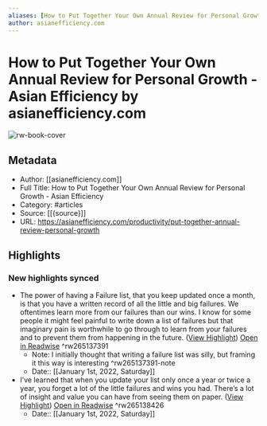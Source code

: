 ```yaml
---
aliases: [How to Put Together Your Own Annual Review for Personal Growth - Asian Efficiency, How to Put Together Your Own Annual Review for Personal Growth - Asian Efficiency]
author: asianefficiency.com
---
```

# How to Put Together Your Own Annual Review for Personal Growth - Asian Efficiency by asianefficiency.com

![rw-book-cover](https://readwise-assets.s3.amazonaws.com/static/images/article2.74d541386bbf.png)

## Metadata
- Author: [[asianefficiency.com]]
- Full Title: How to Put Together Your Own Annual Review for Personal Growth - Asian Efficiency
- Category: #articles
- Source: [[{source}]]
- URL: https://asianefficiency.com/productivity/put-together-annual-review-personal-growth

## Highlights
### New highlights synced
- The power of having a Failure list, that you keep updated once a month, is that you have a written record of all the little and big failures. We oftentimes learn more from our failures than our wins. I know for some people it might feel painful to write down a list of failures but that imaginary pain is worthwhile to go through to learn from your failures and to prevent them from happening in the future. ([View Highlight](https://asianefficiency.com/productivity/put-together-annual-review-personal-growth?__readwiseLocation=0%2F70%2F2%2F1%2F1%2F1%2F2%2F1%3A0%2C0%2F70%2F2%2F1%2F1%2F1%2F2%2F1%3A407#:~:text=The%20power%20of%20having%20a%2Cfrom%20happening%20in%20the%20future.)) [Open in Readwise](https://readwise.io/open/265137391) ^rw265137391
    - Note: I initially thought that writing a failure list was silly, but framing it this way is interesting ^rw265137391-note
    - Date:: [[January 1st, 2022, Saturday]]
- I’ve learned that when you update your list only once a year or twice a year, you forget a lot of the little failures and wins you had. There’s a lot of insight and value you can have from seeing them on paper. ([View Highlight](https://asianefficiency.com/productivity/put-together-annual-review-personal-growth?__readwiseLocation=0%2F92%2F2%2F1%2F1%2F1%2F2%2F1%3A0%2C0%2F92%2F2%2F1%2F1%2F1%2F2%2F1%3A210#:~:text=I%E2%80%99ve%20learned%20that%20when%20you%2Cfrom%20seeing%20them%20on%20paper.)) [Open in Readwise](https://readwise.io/open/265138426) ^rw265138426
    - Date:: [[January 1st, 2022, Saturday]]
